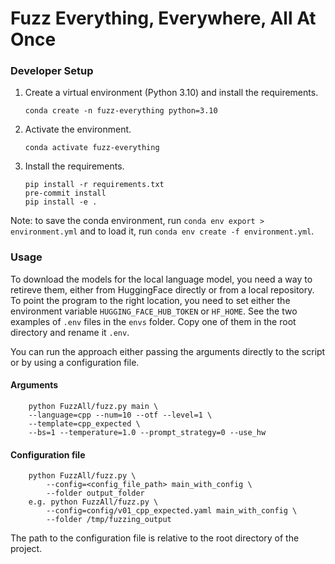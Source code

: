 # Fuzz Everything, Everywhere, All At Once

### Developer Setup

1. Create a virtual environment (Python 3.10) and install the requirements.
    ```shell
    conda create -n fuzz-everything python=3.10
    ```

2. Activate the environment.
    ```shell
    conda activate fuzz-everything
    ```

3. Install the requirements.
    ```shell
    pip install -r requirements.txt
    pre-commit install
    pip install -e .
    ```

Note: to save the conda environment, run `conda env export > environment.yml` and to load it, run `conda env create -f environment.yml`.

### Usage

To download the models for the local language model, you need a way to retireve them, either from HuggingFace directly or from a local repository.
To point the program to the right location, you need to set either the environment variable `HUGGING_FACE_HUB_TOKEN` or `HF_HOME`.
See the two examples of `.env` files in the `envs` folder.
Copy one of them in the root directory and rename it `.env`.

You can run the approach either passing the arguments directly to the script or by using a configuration file.

#### Arguments

```shell
    python FuzzAll/fuzz.py main \
    --language=cpp --num=10 --otf --level=1 \
    --template=cpp_expected \
    --bs=1 --temperature=1.0 --prompt_strategy=0 --use_hw
```

#### Configuration file

```shell
    python FuzzAll/fuzz.py \
        --config=<config_file_path> main_with_config \
        --folder output_folder
    e.g. python FuzzAll/fuzz.py \
        --config=config/v01_cpp_expected.yaml main_with_config \
        --folder /tmp/fuzzing_output
```
The path to the configuration file is relative to the root directory of the project.

